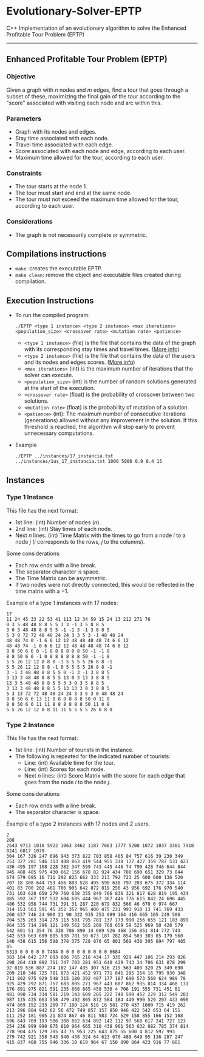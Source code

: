 # Evolutionary-Solver-EPTP

C++ Implementation of an evolutionary algorithm to solve the Enhanced Profitable Tour Problem (EPTP)

---

## Enhanced Profitable Tour Problem (EPTP)

### Objective

Given a graph with $n$ nodes and $m$ edges, find a tour that goes through a subset of these, maximizing the final gain of the tour according to the "score" associated with visiting each node and arc within this.

### Parameters

- Graph with its nodes and edges.
- Stay time associated with each node.
- Travel time associated with each edge.
- Score associated with each node and edge, according to each user.
- Maximum time allowed for the tour, according to each user.

### Constraints

- The tour starts at the node 1.
- The tour must start and end at the same node.
- The tour must not exceed the maximum time allowed for the tour, according to each user.

### Considerations

- The graph is not necessarily complete or symmetric.


## Compilations instructions

- `make`: creates the executable EPTP.
- `make clean`: remove the object and executable files created during compilation.

## Execution Instructions

- To run the compiled program:

  `./EPTP <type 1 instance> <type 2 instance> <max iterations> <population_size> <crossover rate> <mutation rate> <patience>`

  - `<type 1 instance>` (file) is the file that contains the data of the graph with its corresponding stay times and travel times. ([More info](#type-1-instance))
  - `<type 2 instance>` (file) is the file that contains the data of the users and its nodes and edges scores. ([More info](#type-2-instance))
  - `<max iterations>` (int) is the maximum number of iterations that the solver can execute.
  - `<population_size>` (int) is the number of random solutions generated at the start of the execution.
  - `<crossover rate>` (float) is the probability of crossover between two solutions.
  - `<mutation rate>` (float) is the probability of mutation of a solution.
  - `<patience>` (int): The maximum number of consecutive iterations (generations) allowed without any improvement in the solution. If this threshold is reached, the algorithm will stop early to prevent unnecessary computations.

- Example

  `./EPTP ../instances/17_instancia.txt ../instances/1us_17_instancia.txt 1000 5000 0.9 0.4 15`
 
## Instances

### Type 1 Instance

This file has the next format:
- 1st line: (int) Number of nodes ($n$).
- 2nd line: (int) Stay times of each node.
- Next $n$ lines: (int) Time Matrix with the times to go from a node $i$ to a node $j$ ($i$ corresponds to the rows, $j$ to the columns).

Some considerations:

- Each row ends with a line break.
- The separator character is space.
- The Time Matrix can be asymmetric.
- If two nodes were not directly connected, this would be reflected in the time matrix with a −1.

Example of a type 1 instances with 17 nodes:

```text
17
11 24 45 33 22 53 41 113 12 34 59 15 24 13 212 271 76
0 3 5 48 48 8 8 5 5 3 3 -1 3 5 8 8 5
3 0 3 48 48 8 8 5 5 -1 -1 3 -1 3 8 8 5
5 3 0 72 72 48 48 24 24 3 3 5 3 -1 48 48 24
48 48 74 0 -1 6 6 12 12 48 48 48 48 74 6 6 12
48 48 74 -1 0 6 6 12 12 48 48 48 48 74 6 6 12
8 8 50 6 6 0 -1 8 8 8 8 8 8 50 -1 -1 8
8 8 50 6 6 -1 0 8 8 8 8 8 8 50 -1 -1 8
5 5 26 12 12 8 8 0 -1 5 5 5 5 26 8 8 -1
5 5 26 12 12 8 8 -1 0 5 5 5 5 26 8 8 -1
3 -1 3 48 48 8 8 5 5 0 -1 3 -1 3 8 8 5
3 13 3 48 48 8 8 5 5 13 0 3 13 3 8 8 5
13 3 5 48 48 8 8 5 5 3 3 0 3 5 8 8 5
3 13 3 48 48 8 8 5 5 13 13 3 0 3 8 8 5
5 3 13 72 72 48 48 24 24 3 3 5 3 0 48 48 24
8 8 50 6 6 13 11 8 8 8 8 8 8 50 0 11 8
8 8 50 6 6 11 11 8 8 8 8 8 8 50 11 0 8
5 5 26 12 12 8 8 11 11 5 5 5 5 26 8 8 0
```

### Type 2 Instance

This file has the next format:

- 1st line: (int) Number of tourists in the instance.
- The following is repeated for the indicated number of tourists:
  - Line: (int) Available time for the tour.
  - Line: (int) Scores for each node.
  - Next $n$ lines: (int) Score Matrix with the score for each edge that goes from the node $i$ to the node $j$.

Some considerations:

- Each row ends with a line break.
- The separator character is space.

Example of a type 2 instances with 17 nodes and 2 users.

```text
2
208
2543 9713 1010 5922 1063 3462 1187 7663 1777 5208 1072 1037 3381 7918 8241 6817 1079
304 167 326 247 696 943 373 822 703 858 405 84 757 616 39 230 349
253 327 281 546 313 408 863 419 544 951 318 177 427 359 787 531 423
436 495 197 168 228 382 347 599 743 445 446 74 790 428 746 644 844
945 488 485 975 430 662 156 678 82 924 434 780 690 651 329 73 844
674 579 695 16 711 292 825 662 333 213 792 723 25 600 600 136 520
707 18 308 644 753 456 883 528 495 590 638 797 203 675 372 334 114
401 83 700 202 461 706 905 642 872 819 256 43 956 692 176 970 540
731 103 628 650 279 760 638 355 849 766 836 321 817 628 819 195 434
885 592 367 197 532 604 605 444 967 367 446 776 615 842 24 696 445
486 532 958 744 731 391 31 287 220 679 832 566 46 670 0 974 667
314 153 563 591 45 352 352 965 400 475 231 993 910 13 741 769 433
260 637 746 24 980 21 90 322 935 253 989 164 416 665 105 249 506
704 525 263 314 273 113 581 795 781 137 173 990 256 655 121 183 899
964 535 714 296 121 149 562 565 208 768 659 59 525 969 50 428 579
542 601 51 354 76 338 786 890 14 689 926 468 156 851 814 772 743
542 633 663 699 805 938 781 50 673 187 282 854 503 303 85 179 560
146 438 615 156 598 378 375 728 876 65 801 569 438 395 894 797 485
45
6313 0 0 0 0 0 7494 0 0 0 0 0 0 0 0 0 6684
383 184 642 277 893 606 765 218 434 17 335 929 447 106 214 293 826
298 264 410 892 711 747 703 281 951 640 429 743 34 706 631 878 299
92 819 536 887 274 102 147 435 307 516 219 563 409 320 25 349 690
209 210 346 725 781 873 421 452 971 771 841 295 264 16 795 930 348
713 802 975 929 548 315 180 392 487 177 187 690 573 560 624 989 78
925 429 292 871 757 683 805 271 967 443 607 862 935 814 334 468 131
176 891 975 821 591 235 668 885 458 530 4 706 191 555 731 451 81
481 990 734 334 581 219 143 609 205 222 740 599 452 229 312 549 283
987 135 435 663 558 479 492 805 872 584 184 449 990 529 207 433 690
474 869 152 233 289 77 180 124 518 16 581 270 437 1000 715 419 262
213 296 804 942 62 56 472 749 857 157 850 946 422 542 653 64 151
111 252 181 905 21 874 867 46 811 983 724 529 158 855 166 152 168
696 643 769 193 586 308 862 634 892 142 112 97 568 617 241 727 123
254 236 999 990 875 810 964 665 310 438 901 563 632 882 785 374 814
778 904 475 129 785 43 75 953 225 643 875 55 600 4 812 597 993
279 742 921 358 543 940 458 324 64 623 670 489 649 95 136 287 247
415 837 408 755 946 336 10 619 964 67 150 890 864 423 916 77 881
```
  
---
